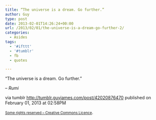 ```yaml
---
title: “The universe is a dream. Go further.”
author: Guy
type: post
date: 2013-02-01T14:26:24+00:00
url: /2013/02/01/the-universe-is-a-dream-go-further-2/
categories:
  - Asides
tags:
  - '#ifttt'
  - '#tumblr'
  - fb
  - quotes

---
```

“The universe is a dream. Go further.”

&#8211;  _Rumi_

via tumblr http://tumblr.guyjames.com/post/42020876470 published on February 01, 2013 at 02:58PM

<small><a href="https://creativecommons.org/licenses/by-nc/3.0/" target="_blank">Some rights reserved &#8211; Creative Commons Licence</a></small>.